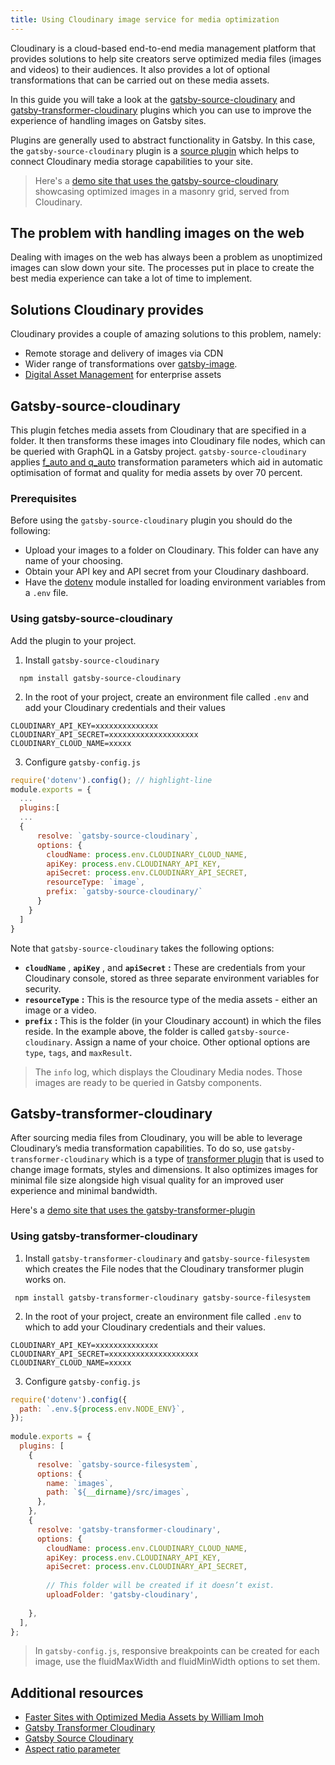 ```yaml
---
title: Using Cloudinary image service for media optimization  
---
```

Cloudinary is a cloud-based end-to-end media management platform that provides solutions to help site creators serve optimized media files (images and videos) to their audiences. It also provides a lot of optional transformations that can be carried out on these media assets.  

In this guide you will take a look at the [gatsby-source-cloudinary](/packages/gatsby-source-cloudinary/) and [gatsby-transformer-cloudinary](/packages/gatsby-transformer-cloudinary/) plugins which you can use to improve the experience of handling images on Gatsby sites.

Plugins are generally used to abstract functionality in Gatsby. In this case, the `gatsby-source-cloudinary` plugin is a [source plugin](/docs/creating-a-source-plugin/) which helps to connect Cloudinary media storage capabilities to your site.  


> Here's a [demo site that uses the gatsby-source-cloudinary](https://gsc-sample.netlify.com) showcasing optimized images in a masonry grid, served from Cloudinary.

## The problem with handling images on the web

Dealing with images on the web has always been a problem as unoptimized images can slow down your site. The processes put in place to create the best media experience can take a lot of time to implement. 

## Solutions Cloudinary provides 

Cloudinary provides a couple of amazing solutions to this problem, namely: 
- Remote storage and delivery of images via CDN
- Wider range of transformations over [gatsby-image](/docs/using-gatsby-image/).
- [Digital Asset Management](https://cloudinary.com/documentation/digital_asset_management_overview) for enterprise assets 

## Gatsby-source-cloudinary

This plugin fetches media assets from Cloudinary that are specified in a folder. It then transforms these images into Cloudinary file nodes, which can be queried with GraphQL in a Gatsby project. 
`gatsby-source-cloudinary` applies [f_auto and q_auto](https://cloudinary.com/documentation/image_transformations) transformation parameters which aid in automatic optimisation of format and quality for media assets by over 70 percent.

### Prerequisites  

Before using the `gatsby-source-cloudinary` plugin you should do the following: 

- Upload your images to a folder on Cloudinary. This folder can have any name of your choosing. 
- Obtain your API key and API secret from your Cloudinary dashboard.
- Have the [dotenv](https://www.npmjs.com/package/dotenv) module installed for loading environment variables from a `.env` file.

### Using gatsby-source-cloudinary

Add the plugin to your project.

1. Install `gatsby-source-cloudinary` 

```shell
  npm install gatsby-source-cloudinary
```
2. In the root of your project, create an environment file called `.env` and add your Cloudinary credentials and their values

```
CLOUDINARY_API_KEY=xxxxxxxxxxxxxx
CLOUDINARY_API_SECRET=xxxxxxxxxxxxxxxxxxxx
CLOUDINARY_CLOUD_NAME=xxxxx
```

3. Configure `gatsby-config.js`

```js:title=gatsby-config.js
require('dotenv').config(); // highlight-line
module.exports = {
  ...
  plugins:[
  ...
  {
      resolve: `gatsby-source-cloudinary`,
      options: {
        cloudName: process.env.CLOUDINARY_CLOUD_NAME,
        apiKey: process.env.CLOUDINARY_API_KEY,
        apiSecret: process.env.CLOUDINARY_API_SECRET,
        resourceType: `image`,
        prefix: `gatsby-source-cloudinary/` 
      }
    }
  ]
} 
```
Note that `gatsby-source-cloudinary` takes the following options:

- **`cloudName`** , **`apiKey`** , and **`apiSecret`** **:** These are credentials from your Cloudinary console, stored as three separate environment variables for security.
- **`resourceType`** **:** This is the resource type of the media assets - either an image or a video.
- **`prefix`** **:** This is the folder (in your Cloudinary account) in which the files reside. In the example above, the folder is called `gatsby-source-cloudinary`. Assign a name of your choice.
Other optional options are `type`, `tags`, and `maxResult`.

> The `info` log, which displays the Cloudinary Media nodes. Those images are ready to be queried in Gatsby components.

## Gatsby-transformer-cloudinary

After sourcing media files from Cloudinary, you will be able to leverage Cloudinary’s media transformation capabilities. To do so,  use `gatsby-transformer-cloudinary` which is a type of [transformer plugin](/docs/creating-a-transformer-plugin/) that is used to change image formats, styles and dimensions. It also optimizes images for minimal file size alongside high visual quality for an improved user experience and minimal bandwidth.

Here's a [demo site that uses the gatsby-transformer-plugin](https://gatsby-transformer-cloudinary.netlify.com/fluid/)

### Using gatsby-transformer-cloudinary

1. Install `gatsby-transformer-cloudinary` and  `gatsby-source-filesystem` which creates the File nodes that the Cloudinary transformer plugin works on. 

```shell
 npm install gatsby-transformer-cloudinary gatsby-source-filesystem 
```
2. In the root of your project, create an environment file called `.env` to which to add your Cloudinary credentials and their values.

```
CLOUDINARY_API_KEY=xxxxxxxxxxxxxx
CLOUDINARY_API_SECRET=xxxxxxxxxxxxxxxxxxxx
CLOUDINARY_CLOUD_NAME=xxxxx
```
3. Configure `gatsby-config.js`

```js:title=gatsby-config.js
require('dotenv').config({
  path: `.env.${process.env.NODE_ENV}`,
});
 
module.exports = {
  plugins: [
    {
      resolve: `gatsby-source-filesystem`,
      options: {
        name: `images`,
        path: `${__dirname}/src/images`,
      },
    },
    {
      resolve: 'gatsby-transformer-cloudinary',
      options: {
        cloudName: process.env.CLOUDINARY_CLOUD_NAME,
        apiKey: process.env.CLOUDINARY_API_KEY,
        apiSecret: process.env.CLOUDINARY_API_SECRET,
 
        // This folder will be created if it doesn’t exist.
        uploadFolder: 'gatsby-cloudinary',
     
    },
  ],
};
```
> In `gatsby-config.js`, responsive breakpoints can be created for each image, use the fluidMaxWidth and fluidMinWidth options to set them.

## Additional resources
- [Faster Sites with Optimized Media Assets by William Imoh](/blog/2020-01-12-faster-sites-with-optimized-media-assets/)
- [Gatsby Transformer Cloudinary](https://www.npmjs.com/package/gatsby-transformer-cloudinary)
- [Gatsby Source Cloudinary](/packages/gatsby-source-cloudinary/)
- [Aspect ratio parameter ](https://cloudinary.com/documentation/image_transformation_reference#aspect_ratio_parameter)
